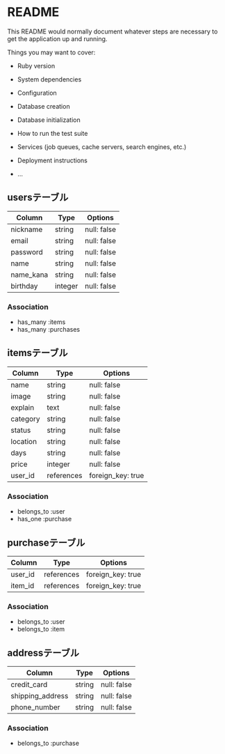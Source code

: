 # README

This README would normally document whatever steps are necessary to get the
application up and running.

Things you may want to cover:

* Ruby version

* System dependencies

* Configuration

* Database creation

* Database initialization

* How to run the test suite

* Services (job queues, cache servers, search engines, etc.)

* Deployment instructions

* ...

## usersテーブル

| Column     | Type   | Options     |
| ---------- | ------ | ----------- |
| nickname   | string | null: false |
| email      | string | null: false |
| password   | string | null: false |
| name       | string | null: false |
| name_kana  | string | null: false |
| birthday   | integer| null: false |




### Association

- has_many :items
- has_many :purchases


## itemsテーブル

| Column     | Type      | Options          |
| ---------- | --------- | ---------------- |
| name       | string    | null: false      |
| image      | string    | null: false      |
| explain    | text      | null: false      |
| category   | string    | null: false      |
| status     | string    | null: false      |
| location   | string    | null: false      |
| days       | string    | null: false      |
| price      | integer   | null: false      |
| user_id    | references| foreign_key: true|


### Association
- belongs_to :user
- has_one :purchase

## purchaseテーブル

| Column     | Type      | Options           |
| ---------- | --------- | ----------------- |
| user_id    | references| foreign_key: true |
| item_id    | references| foreign_key: true |



### Association
- belongs_to :user
- belongs_to :item

## addressテーブル

| Column          | Type      | Options          |
| --------------- | --------- | ---------------- |
| credit_card     | string    | null: false      |
| shipping_address| string    | null: false      |
| phone_number    | string    | null: false      |



### Association
- belongs_to :purchase

